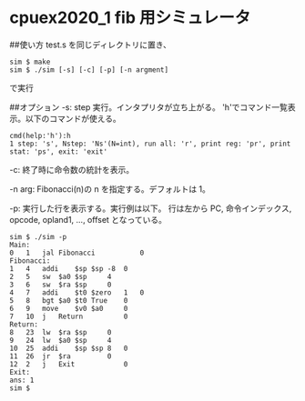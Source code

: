 # cpuex2020_1 fib 用シミュレータ

##使い方
test.s を同じディレクトリに置き、

```
sim $ make
sim $ ./sim [-s] [-c] [-p] [-n argment]
```

で実行

##オプション
-s:
step 実行。インタプリタが立ち上がる。
'h'でコマンド一覧表示。以下のコマンドが使える。

```
cmd(help:'h'):h
1 step: 's', Nstep: 'Ns'(N=int), run all: 'r', print reg: 'pr', print stat: 'ps', exit: 'exit'
```

-c:
終了時に命令数の統計を表示。

-n arg:
Fibonacci(n)の n を指定する。デフォルトは 1。

-p:
実行した行を表示する。実行例は以下。
行は左から PC, 命令インデックス, opcode, opland1, ..., offset となっている。

```
sim $ ./sim -p
Main:
0	1	jal	Fibonacci			0
Fibonacci:
1	4	addi	$sp	$sp	-8	0
2	5	sw	$a0	$sp		4
3	6	sw	$ra	$sp		0
4	7	addi	$t0	$zero	1	0
5	8	bgt	$a0	$t0	True	0
6	9	move	$v0	$a0		0
7	10	j	Return			0
Return:
8	23	lw	$ra	$sp		0
9	24	lw	$a0	$sp		4
10	25	addi	$sp	$sp	8	0
11	26	jr	$ra			0
12	2	j	Exit			0
Exit:
ans: 1
sim $
```
